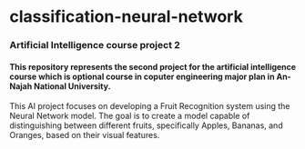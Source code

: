 # classification-neural-network
<p>
  <h3>Artificial Intelligence course project 2</h3>
</p>
<p>
  <h4>
  This repository represents the second project for the artificial intelligence course which is optional course in coputer engineering major plan in An-Najah National University.
  </h4>
</p>
<P>
  This AI project focuses on developing a Fruit Recognition system using the Neural Network
  model. The goal is to create a model capable of distinguishing between different fruits,
  specifically Apples, Bananas, and Oranges, based on their visual features.
</P>

